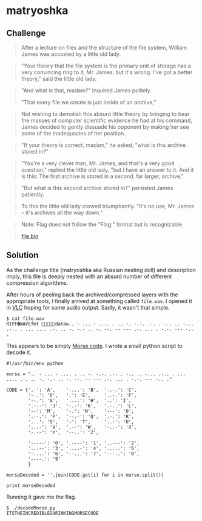 # matryoshka

## Challenge

> After a lecture on files and the structure of the file system, William James was accosted by a little old lady.

> "Your theory that the file system is the primary unit of storage has a very convincing ring to it, Mr. James, but it's wrong. I've got a better theory," said the little old lady.

> "And what is that, madam?" Inquired James politely.

> "That every file we create is just inside of an archive,"

> Not wishing to demolish this absurd little theory by bringing to bear the masses of computer scientific evidence he had at his command, James decided to gently dissuade his opponent by making her see some of the inadequacies of her position.

> "If your theory is correct, madam," he asked, "what is this archive stored in?"

> "You're a very clever man, Mr. James, and that's a very good question," replied the little old lady, "but I have an answer to it. And it is this: The first archive is stored in a second, far larger, archive."

> "But what is this second archive stored in?" persisted James patiently.

> To this the little old lady crowed triumphantly. "It's no use, Mr. James – it's archives all the way down."

> Note: Flag does not follow the "Flag:" format but is recognizable

> [file.bin](file.bin)

## Solution

As the challenge title (matryoshka aka Russian nesting doll) and description imply, this file is deeply nested with an absurd number of different compression algorithms.

After hours of peeling back the archived/compressed layers with the appropriate tools, I finally arrived at something called `file.wav`. I opened it in [VLC](http://www.videolan.org/vlc/) hoping for some audio output. Sadly, it wasn't that simple.

```
$ cat file.wav
RIFF�WAVEfmt dataw.. - ... - .... . .. -. -.-. .-. . -.. .. -... .-.. . ... .... .-. .. -. -.- .. -. --. -- --- .-. ... . -.-. --- -.. .
```

This appears to be simply [Morse code](https://en.wikipedia.org/wiki/Morse_code). I wrote a small python script to decode it.

```
#!/usr/bin/env python

morse = ".. - ... - .... . .. -. -.-. .-. . -.. .. -... .-.. . ... .... .-. .. -. -.- .. -. --. -- --- .-. ... . -.-. --- -.. ."

CODE = {'.-': 'A',    '-...': 'B',  '-.-.': 'C',
        '-..': 'D',   '.': 'E',     '..-.': 'F',
        '--.': 'G',   '....': 'H',  '..': 'I',
        '.---': 'J',  '-.-': 'K',   '.-..': 'L',
        '--': 'M',    '-.': 'N',    '---': 'O',
        '.--.': 'P',  '--.-': 'Q',  '.-.': 'R',
        '...': 'S',   '-': 'T',     '..-': 'U',
        '...-': 'V',  '.--': 'W',   '-..-': 'X',
        '-.--': 'Y',  '--..': 'Z',

        '-----': '0', '.----': '1', '..---': '2',
        '...--': '3', '....-': '4', '.....': '5',
        '-....': '6', '--...': '7', '---..': '8',
        '----.': '9'
        }

morseDecoded = ''.join(CODE.get(i) for i in morse.split())

print morseDecoded
```

Running it gave me the flag.

```
$ ./decodeMorse.py 
ITSTHEINCREDIBLESHRINKINGMORSECODE
```
